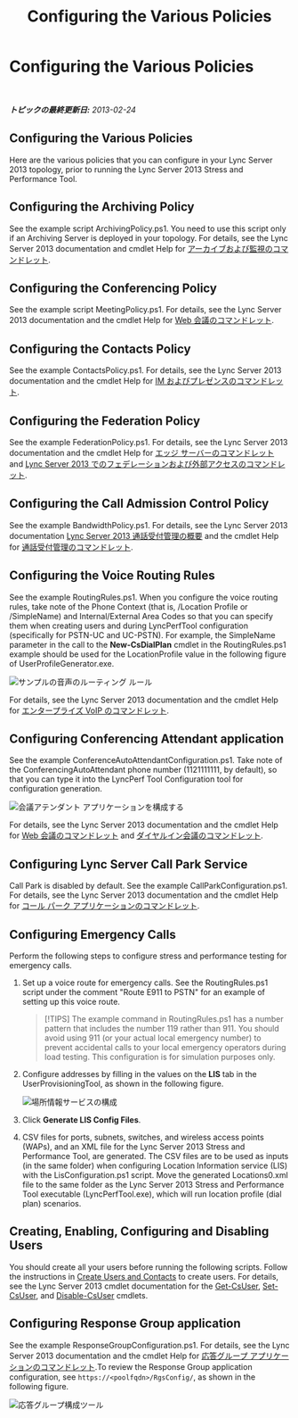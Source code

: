 ﻿---
title: Configuring the Various Policies
TOCTitle: Configuring the Various Policies
ms:assetid: e3b3cbda-7c17-470b-acb0-82fdcc473184
ms:mtpsurl: https://technet.microsoft.com/ja-jp/library/JJ945610(v=OCS.15)
ms:contentKeyID: 52056771
ms.date: 09/13/2014
mtps_version: v=OCS.15
ms.translationtype: HT
---

# Configuring the Various Policies

 

_**トピックの最終更新日:** 2013-02-24_

## Configuring the Various Policies

Here are the various policies that you can configure in your Lync Server 2013 topology, prior to running the Lync Server 2013 Stress and Performance Tool.

## Configuring the Archiving Policy

See the example script ArchivingPolicy.ps1. You need to use this script only if an Archiving Server is deployed in your topology. For details, see the Lync Server 2013 documentation and cmdlet Help for [アーカイブおよび監視のコマンドレット](https://technet.microsoft.com/ja-jp/library/gg415629\(v=ocs.15\)).

## Configuring the Conferencing Policy

See the example script MeetingPolicy.ps1. For details, see the Lync Server 2013 documentation and the cmdlet Help for [Web 会議のコマンドレット](https://technet.microsoft.com/ja-jp/library/gg415675\(v=ocs.15\)).

## Configuring the Contacts Policy

See the example ContactsPolicy.ps1. For details, see the Lync Server 2013 documentation and the cmdlet Help for [IM およびプレゼンスのコマンドレット](https://technet.microsoft.com/ja-jp/library/gg398611\(v=ocs.15\)).

## Configuring the Federation Policy

See the example FederationPolicy.ps1. For details, see the Lync Server 2013 documentation and the cmdlet Help for [エッジ サーバーのコマンドレット](https://technet.microsoft.com/ja-jp/library/gg415635\(v=ocs.15\)) and [Lync Server 2013 でのフェデレーションおよび外部アクセスのコマンドレット](https://technet.microsoft.com/ja-jp/library/gg415651\(v=ocs.15\)).

## Configuring the Call Admission Control Policy

See the example BandwidthPolicy.ps1. For details, see the Lync Server 2013 documentation [Lync Server 2013 通話受付管理の概要](https://technet.microsoft.com/ja-jp/library/gg398529\(v=ocs.15\)) and the cmdlet Help for [通話受付管理のコマンドレット](https://technet.microsoft.com/ja-jp/library/gg415676\(v=ocs.15\)).

## Configuring the Voice Routing Rules

See the example RoutingRules.ps1. When you configure the voice routing rules, take note of the Phone Context (that is, /Location Profile or /SimpleName) and Internal/External Area Codes so that you can specify them when creating users and during LyncPerfTool configuration (specifically for PSTN-UC and UC-PSTN). For example, the SimpleName parameter in the call to the **New-CsDialPlan** cmdlet in the RoutingRules.ps1 example should be used for the LocationProfile value in the following figure of UserProfileGenerator.exe.

![サンプルの音声のルーティング ルール](images/JJ945610.9f34d971-4ed0-4a4c-b101-086a91c4578c(OCS.15).jpg "サンプルの音声のルーティング ルール")

For details, see the Lync Server 2013 documentation and the cmdlet Help for [エンタープライズ VoIP のコマンドレット](https://technet.microsoft.com/ja-jp/library/gg415658\(v=ocs.15\)).

## Configuring Conferencing Attendant application

See the example ConferenceAutoAttendantConfiguration.ps1. Take note of the ConferencingAutoAttendant phone number (1121111111, by default), so that you can type it into the LyncPerf Tool Configuration tool for configuration generation.

![会議アテンダント アプリケーションを構成する](images/JJ945610.0618a22f-27a9-423a-9085-d2bf71e82db6(OCS.15).jpg "会議アテンダント アプリケーションを構成する")

For details, see the Lync Server 2013 documentation and the cmdlet Help for [Web 会議のコマンドレット](https://technet.microsoft.com/ja-jp/library/gg415675\(v=ocs.15\)) and [ダイヤルイン会議のコマンドレット](https://technet.microsoft.com/ja-jp/library/gg415630\(v=ocs.15\)).

## Configuring Lync Server Call Park Service

Call Park is disabled by default. See the example CallParkConfiguration.ps1. For details, see the Lync Server 2013 documentation and the cmdlet Help for [コール パーク アプリケーションのコマンドレット](https://technet.microsoft.com/ja-jp/library/gg415639\(v=ocs.15\)).

## Configuring Emergency Calls

Perform the following steps to configure stress and performance testing for emergency calls.

1.  Set up a voice route for emergency calls. See the RoutingRules.ps1 script under the comment "Route E911 to PSTN" for an example of setting up this voice route.
    

    > [!TIPS]
    > The example command in RoutingRules.ps1 has a number pattern that includes the number 119 rather than 911. You should avoid using 911 (or your actual local emergency number) to prevent accidental calls to your local emergency operators during load testing. This configuration is for simulation purposes only.



2.  Configure addresses by filling in the values on the **LIS** tab in the UserProvisioningTool, as shown in the following figure.
    
    ![場所情報サービスの構成](images/JJ945610.8ac1faa1-e9f9-40d0-b8b7-b159f4f459f7(OCS.15).jpg "場所情報サービスの構成")  

3.  Click **Generate LIS Config Files**.

4.  CSV files for ports, subnets, switches, and wireless access points (WAPs), and an XML file for the Lync Server 2013 Stress and Performance Tool, are generated. The CSV files are to be used as inputs (in the same folder) when configuring Location Information service (LIS) with the LisConfiguration.ps1 script. Move the generated Locations0.xml file to the same folder as the Lync Server 2013 Stress and Performance Tool executable (LyncPerfTool.exe), which will run location profile (dial plan) scenarios.

## Creating, Enabling, Configuring and Disabling Users

You should create all your users before running the following scripts. Follow the instructions in [Create Users and Contacts](create-users-and-contacts.md) to create users. For details, see the Lync Server 2013 cmdlet documentation for the [Get-CsUser](https://technet.microsoft.com/ja-jp/library/gg398125\(v=ocs.15\)), [Set-CsUser](https://technet.microsoft.com/ja-jp/library/gg398510\(v=ocs.15\)), and [Disable-CsUser](https://technet.microsoft.com/ja-jp/library/gg398747\(v=ocs.15\)) cmdlets.

## Configuring Response Group application

See the example ResponseGroupConfiguration.ps1. For details, see the Lync Server 2013 documentation and the cmdlet Help for [応答グループ アプリケーションのコマンドレット](https://technet.microsoft.com/ja-jp/library/gg415654\(v=ocs.15\)).To review the Response Group application configuration, see `https://<poolfqdn>/RgsConfig/`, as shown in the following figure.

![応答グループ構成ツール](images/JJ945610.480a9440-2283-4533-98f8-86daaab4781c(OCS.15).jpg "応答グループ構成ツール")

